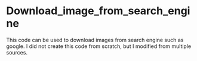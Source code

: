 # Download_image_from_search_engine
This code can be used to download images from search engine such as google. 
I did not create this code from scratch, but I modified from multiple sources.
